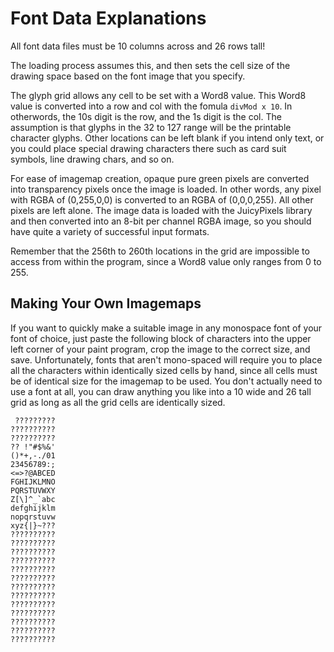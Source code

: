 
# Font Data Explanations

All font data files must be 10 columns across and 26 rows tall!

The loading process assumes this, and then sets the cell size of the drawing
space based on the font image that you specify.

The glyph grid allows any cell to be set with a Word8 value. This Word8 value is
converted into a row and col with the fomula `divMod x 10`. In otherwords, the
10s digit is the row, and the 1s digit is the col. The assumption is that glyphs
in the 32 to 127 range will be the printable character glyphs. Other locations
can be left blank if you intend only text, or you could place special drawing
characters there such as card suit symbols, line drawing chars, and so on.

For ease of imagemap creation, opaque pure green pixels are converted into
transparency pixels once the image is loaded. In other words, any pixel with
RGBA of (0,255,0,0) is converted to an RGBA of (0,0,0,255). All other pixels are
left alone. The image data is loaded with the JuicyPixels library and then
converted into an 8-bit per channel RGBA image, so you should have quite a
variety of successful input formats.

Remember that the 256th to 260th locations in the grid are impossible to access
from within the program, since a Word8 value only ranges from 0 to 255.

## Making Your Own Imagemaps

If you want to quickly make a suitable image in any monospace font of your font
of choice, just paste the following block of characters into the upper left
corner of your paint program, crop the image to the correct size, and save.
Unfortunately, fonts that aren't mono-spaced will require you to place all the
characters within identically sized cells by hand, since all cells must be of
identical size for the imagemap to be used. You don't actually need to use a
font at all, you can draw anything you like into a 10 wide and 26 tall grid as
long as all the grid cells are identically sized.

```
 ?????????
??????????
??????????
?? !"#$%&'
()*+,-./01
23456789:;
<=>?@ABCED
FGHIJKLMNO
PQRSTUVWXY
Z[\]^_`abc
defghijklm
nopqrstuvw
xyz{|}~???
??????????
??????????
??????????
??????????
??????????
??????????
??????????
??????????
??????????
??????????
??????????
??????????
??????????
```
